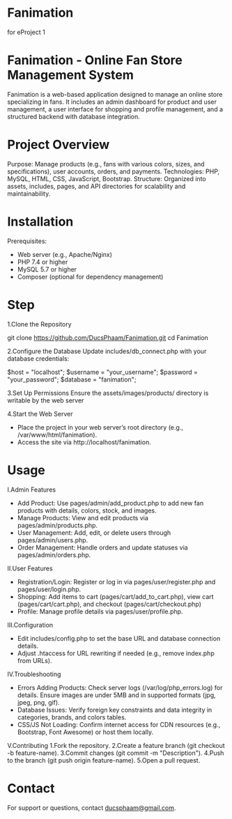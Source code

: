 # Fanimation
for eProject 1

# Fanimation - Online Fan Store Management System
Fanimation is a web-based application designed to manage an online store specializing in fans. It includes an admin dashboard for product and user management, a user interface for shopping and profile management, and a structured backend with database integration.

# Project Overview
Purpose: Manage products (e.g., fans with various colors, sizes, and specifications), user accounts, orders, and payments.
Technologies: PHP, MySQL, HTML, CSS, JavaScript, Bootstrap.
Structure: Organized into assets, includes, pages, and API directories for scalability and maintainability.

# Installation
Prerequisites:
- Web server (e.g., Apache/Nginx)
- PHP 7.4 or higher
- MySQL 5.7 or higher
- Composer (optional for dependency management)

# Step
1.Clone the Repository

git clone https://github.com/DucsPhaam/Fanimation.git
cd Fanimation

2.Configure the Database
Update includes/db_connect.php with your database credentials:

$host = "localhost";
$username = "your_username";
$password = "your_password";
$database = "fanimation";

3.Set Up Permissions
Ensure the assets/images/products/ directory is writable by the web server

4.Start the Web Server
- Place the project in your web server’s root directory (e.g., /var/www/html/fanimation).
- Access the site via http://localhost/fanimation.

# Usage
I.Admin Features
- Add Product: Use pages/admin/add_product.php to add new fan products with details, colors, stock, and images.
- Manage Products: View and edit products via pages/admin/products.php.
- User Management: Add, edit, or delete users through pages/admin/users.php.
- Order Management: Handle orders and update statuses via pages/admin/orders.php.

II.User Features
- Registration/Login: Register or log in via pages/user/register.php and pages/user/login.php.
- Shopping: Add items to cart (pages/cart/add_to_cart.php), view cart (pages/cart/cart.php), and checkout (pages/cart/checkout.php)
- Profile: Manage profile details via pages/user/profile.php.

III.Configuration
- Edit includes/config.php to set the base URL and database connection details.
- Adjust .htaccess for URL rewriting if needed (e.g., remove index.php from URLs).

IV.Troubleshooting
- Errors Adding Products: Check server logs (/var/log/php_errors.log) for details. Ensure images are under 5MB and in supported formats (jpg, jpeg, png, gif).
- Database Issues: Verify foreign key constraints and data integrity in categories, brands, and colors tables.
- CSS/JS Not Loading: Confirm internet access for CDN resources (e.g., Bootstrap, Font Awesome) or host them locally.

V.Contributing
1.Fork the repository.
2.Create a feature branch (git checkout -b feature-name).
3.Commit changes (git commit -m "Description").
4.Push to the branch (git push origin feature-name).
5.Open a pull request.
# Contact
For support or questions, contact ducsphaam@gmail.com.
